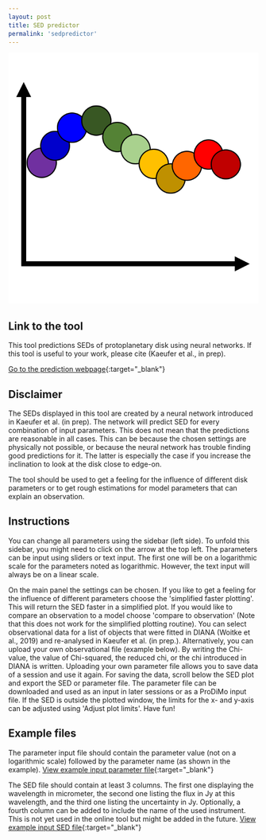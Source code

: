 ```yaml
---
layout: post
title: SED predictor
permalink: 'sedpredictor'
---
```


[<img src="/images/sed_sketch.png" class="fit image">](/sedpredictor)


## Link to the tool

This tool predictions SEDs of protoplanetary disk using neural networks.
If this tool is useful to your work, please cite (Kaeufer et al., in prep).

[Go to the prediction webpage](https://tillkaeufer-sedpredictor-streamlit-168rdm.streamlitapp.com/){:target="_blank"}

## Disclaimer

The SEDs displayed in this tool are created by a neural network introduced in Kaeufer et al. (in prep). The network will predict SED for every combination of input parameters. This does not mean that the predictions are reasonable in all cases. This can be because the chosen settings are physically not possible, or because the neural network has trouble finding good predictions for it. The latter is especially the case if you increase the inclination to look at the disk close to edge-on.

The tool should be used to get a feeling for the influence of different disk parameters or to get rough estimations for model parameters that can explain an observation.

## Instructions

You can change all parameters using the sidebar (left side). To unfold this sidebar, you might need to click on the arrow at the top left. The parameters can be input using sliders or text input. The first one will be on a logarithmic scale for the parameters noted as logarithmic. However, the text input will always be on a linear scale. 

On the main panel the settings can be chosen. If you like to get a feeling for the influence of different parameters choose the 'simplified faster plotting'. This will return the SED faster in a simplified plot. If you would like to compare an observation to a model choose 'compare to observation' (Note that this does not work for the simplified plotting routine). You can select observational data for a list of objects that were fitted in DIANA (Woitke et al., 2019) and re-analysed in Kaeufer et al. (in prep.). Alternatively, you can upload your own observational file (example below). By writing the Chi-value, the value of Chi-squared, the reduced chi, or the chi introduced in DIANA is written. Uploading your own parameter file allows you to save data of a session and use it again. For saving the data, scroll below the SED plot and export the SED or parameter file. The parameter file can be downloaded and used as an input in later sessions or as a ProDiMo input file. If the SED is outside the plotted window, the limits for the x- and y-axis can be adjusted using 'Adjust plot limits'. Have fun!


## Example files

The parameter input file should contain the parameter value (not on a logarithmic scale) followed by the parameter name (as shown in the example). [View example input parameter file](https://raw.githubusercontent.com/tillkaeufer/SEDpredictor/main/Example_input.txt){:target="_blank"}

The SED file should contain at least 3 columns. The first one displaying the wavelength in micrometer, the second one listing the flux in Jy at this wavelength, and the third one listing the uncertainty in Jy. Optionally, a fourth column can be added to include the name of the used instrument. This is not yet used in the online tool but might be added in the future. [View example input SED file](https://raw.githubusercontent.com/tillkaeufer/SEDpredictor/main/Example_observation/49Cet/SED_to_fit.dat){:target="_blank"}